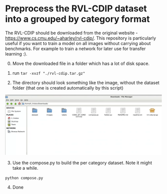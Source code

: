 # Preprocess the RVL-CDIP dataset into a grouped by category format

The RVL-CDIP should be downloaded from the original website - https://www.cs.cmu.edu/~aharley/rvl-cdip/.
This repository is particularly useful if you want to train a model on all images without carrying about benchmarks. For example to train a network for later use for transfer learning :).

0. Move the downloaded file in a folder which has a lot of disk space.

1. run `tar -xvzf "./rvl-cdip.tar.gz"` 

2. The directory should look something like the image, without the dataset folder (that one is created automatically by this script)

![How your folder should look like before running this script](snapshot.png)

3. Use the compose.py to build the per category dataset. Note it might take a while.

`python compose.py`

4. Done
